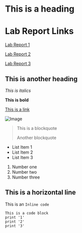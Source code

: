 # This is a heading
# Lab Report Links
[Lab Report 1](https://ejoa27.github.io/CSE15L/cse-15l-lab-report-1.html)

[Lab Report 2](https://ejoa27.github.io/CSE15L/cse-15l-lab-report-2.html)

[Lab Report 3](https://ejoa27.github.io/CSE15L/cse-15l-lab-report-3-week-6.html)
## This is another heading

*This is italics*

**This is bold**

[This is a link](https://canvas.ucsd.edu/)


![Image](https://media.istockphoto.com/photos/library-on-the-campus-of-ucsd-picture-id1353684223?k=20&m=1353684223&s=612x612&w=0&h=MNJ2StKhAG_J4SPm4JdQV5KMPW87YzNrCSECddIywYo=)

> This is a blockquote
> 
> Another blockquote

* List Item 1
* List Item 2
* List Item 3

1. Number one
2. Number two
3. Number three

This is a horizontal line
---

This is an `Inline code`
```
This is a code block
print '1'
print '2'
print '3'
```
